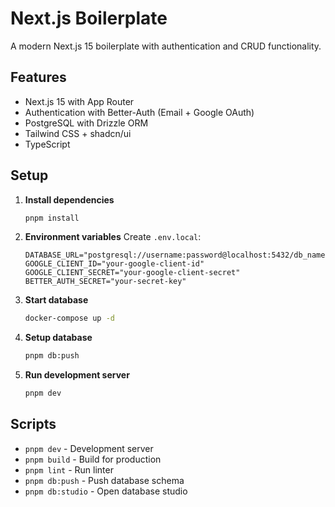 # Next.js Boilerplate

A modern Next.js 15 boilerplate with authentication and CRUD functionality.

## Features

- Next.js 15 with App Router
- Authentication with Better-Auth (Email + Google OAuth)
- PostgreSQL with Drizzle ORM
- Tailwind CSS + shadcn/ui
- TypeScript

## Setup

1. **Install dependencies**
   ```bash
   pnpm install
   ```

2. **Environment variables**
   Create `.env.local`:
   ```env
   DATABASE_URL="postgresql://username:password@localhost:5432/db_name"
   GOOGLE_CLIENT_ID="your-google-client-id"
   GOOGLE_CLIENT_SECRET="your-google-client-secret"
   BETTER_AUTH_SECRET="your-secret-key"
   ```

3. **Start database**
   ```bash
   docker-compose up -d
   ```

4. **Setup database**
   ```bash
   pnpm db:push
   ```

5. **Run development server**
   ```bash
   pnpm dev
   ```

## Scripts

- `pnpm dev` - Development server
- `pnpm build` - Build for production
- `pnpm lint` - Run linter
- `pnpm db:push` - Push database schema
- `pnpm db:studio` - Open database studio